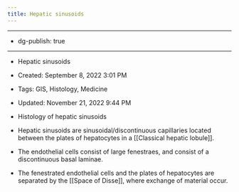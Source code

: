 ```yaml
---
title: Hepatic sinusoids
---
```


- --

- dg-publish: true

- --

- Hepatic sinusoids

- Created: September 8, 2022 3:01 PM

- Tags: GIS, Histology, Medicine

- Updated: November 21, 2022 9:44 PM

- Histology of hepatic sinusoids

- Hepatic sinusoids are sinusoidal/discontinuous capillaries located between the plates of hepatocytes in a [[Classical hepatic lobule]].

- The endothelial cells consist of large fenestraes, and consist of a discontinuous basal laminae.

- The fenestrated endothelial cells and the plates of hepatocytes are separated by the [[Space of Disse]], where exchange of material occur.
